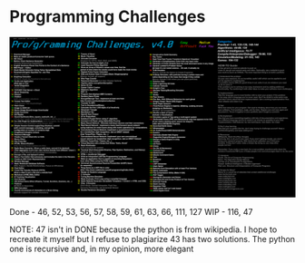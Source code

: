 # Programming Challenges

![Challenges](ProgChal.png)

Done - 46, 52, 53, 56, 57, 58, 59, 61, 63, 66, 111, 127
WIP - 116, 47

NOTE: 47 isn't in DONE because the python is from wikipedia. I hope to recreate it myself but I refuse to plagiarize
      43 has two solutions. The python one is recursive and, in my opinion, more elegant